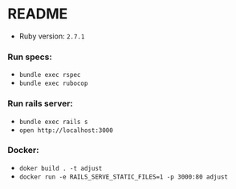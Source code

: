 # README

* Ruby version: `2.7.1`

### Run specs:
 * `bundle exec rspec`
 * `bundle exec rubocop`

### Run rails server:
  * `bundle exec rails s`
  * `open http://localhost:3000`

### Docker:
  * `doker build . -t adjust`
  * `docker run -e RAILS_SERVE_STATIC_FILES=1 -p 3000:80 adjust`
